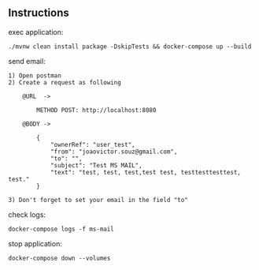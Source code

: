 ## Instructions

exec application:

    ./mvnw clean install package -DskipTests && docker-compose up --build

send email:

    1) Open postman
    2) Create a request as following
    
        @URL  -> 
            
            METHOD POST: http://localhost:8080
        
        @BODY ->
           
            {
                "ownerRef": "user_test",
                "from": "joaovictor.souz@gmail.com",
                "to": "",
                "subject": "Test MS MAIL",
                "text": "test, test, test,test test, testtesttesttest, test."
            }
    
    3) Don't forget to set your email in the field "to"

check logs:

    docker-compose logs -f ms-mail

stop application:
    
    docker-compose down --volumes
